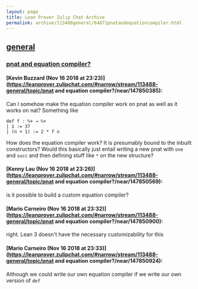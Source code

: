 ```yaml
---
layout: page
title: Lean Prover Zulip Chat Archive 
permalink: archive/113488general/64871pnatandequationcompiler.html
---
```


## [general](index.html)
### [pnat and equation compiler?](64871pnatandequationcompiler.html)

#### [Kevin Buzzard (Nov 16 2018 at 23:23)](https://leanprover.zulipchat.com/#narrow/stream/113488-general/topic/pnat and equation compiler?/near/147850385):
Can I somehow make the equation compiler work on pnat as well as it works on nat? Something like

```lean
def f : ℕ+ → ℕ+
| 1 := 37
| (n + 1) := 2 * f n 
```

How does the equation compiler work? It is presumably bound to the inbuilt constructors? Would this basically just entail writing a new pnat with `one` and `succ` and then defining stuff like `*` on the new structure?

#### [Kenny Lau (Nov 16 2018 at 23:26)](https://leanprover.zulipchat.com/#narrow/stream/113488-general/topic/pnat and equation compiler?/near/147850569):
is it possible to build a custom equation compiler?

#### [Mario Carneiro (Nov 16 2018 at 23:32)](https://leanprover.zulipchat.com/#narrow/stream/113488-general/topic/pnat and equation compiler?/near/147850900):
right. Lean 3 doesn't have the necessary customizability for this

#### [Mario Carneiro (Nov 16 2018 at 23:33)](https://leanprover.zulipchat.com/#narrow/stream/113488-general/topic/pnat and equation compiler?/near/147850924):
Although we could write our own equation compiler if we write our own version of `def`

